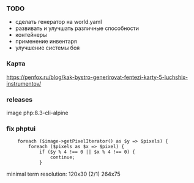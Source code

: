 ### TODO

- сделать генератор на world.yaml
- развивать и улучшать различные способности
- контейнеры
- применение инвентаря
- улучшение системы боя

### Карта

https://penfox.ru/blog/kak-bystro-generirovat-fentezi-karty-5-luchshix-instrumentov/

### releases

image php:8.3-cli-alpine

### fix phptui

        foreach ($image->getPixelIterator() as $y => $pixels) {
            foreach ($pixels as $x => $pixel) {
                if ($y % 4 !== 0 || $x % 4 !== 0) {
                    continue;
                }
    
minimal term resolution: 120x30 (2/1)
264x75